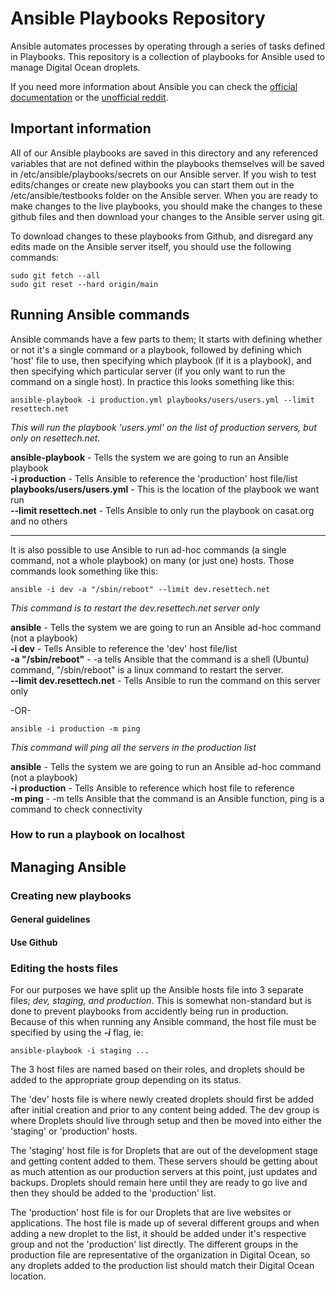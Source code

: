 # Ansible Playbooks Repository

Ansible automates processes by operating through a series of tasks defined in Playbooks. This repository is a collection of playbooks for Ansible used to manage Digital Ocean droplets.

If you need more information about Ansible you can check the [official documentation](https://docs.ansible.com/ansible-core/devel/index.html) or the [unofficial reddit](https://old.reddit.com/r/ansible/).

## Important information

All of our Ansible playbooks are saved in this directory and any referenced variables that are not defined within the playbooks themselves will be saved in /etc/ansible/playbooks/secrets on our Ansible server. If you wish to test edits/changes or create new playbooks you can start them out in the /etc/ansible/testbooks folder on the Ansible server. When you are ready to make changes to the live playbooks, you should make the changes to these github files and then download your changes to the Ansible server using git.

To download changes to these playbooks from Github, and disregard any edits made on the Ansible server itself, you should use the following commands:

```
sudo git fetch --all
sudo git reset --hard origin/main
```

## Running Ansible commands

Ansible commands have a few parts to them; It starts with defining whether or not it's a single command or a playbook, followed by defining which 'host' file to use, then specifying which playbook (if it is a playbook), and then specifying which particular server (if you only want to run the command on a single host). In practice this looks something like this:  

```
ansible-playbook -i production.yml playbooks/users/users.yml --limit resettech.net
```
*This will run the playbook 'users.yml' on the list of production servers, but only on resettech.net.*

**ansible-playbook** - Tells the system we are going to run an Ansible playbook  
**-i production** - Tells Ansible to reference the 'production' host file/list  
 **playbooks/users/users.yml** - This is the location of the playbook we want run  
 **--limit resettech.net** - Tells Ansible to only run the playbook on casat.org and no others
 
 ---

It is also possible to use Ansible to run ad-hoc commands (a single command, not a whole playbook) on many (or just one) hosts. Those commands look something like this:  

```
ansible -i dev -a "/sbin/reboot" --limit dev.resettech.net
```
*This command is to restart the dev.resettech.net server only*

**ansible** - Tells the system we are going to run an Ansible ad-hoc command (not a playbook)  
**-i dev** - Tells Ansible to reference the 'dev' host file/list  
**-a "/sbin/reboot"** - -a tells Ansible that the command is a shell (Ubuntu) command, "/sbin/reboot" is a linux command to restart the server.  
**--limit dev.resettech.net** - Tells Ansible to run the command on this server only  

-OR-

```
ansible -i production -m ping
```
*This command will ping all the servers in the production list*

**ansible** - Tells the system we are going to run an Ansible ad-hoc command (not a playbook)  
**-i production** - Tells Ansible to reference which host file to reference  
**-m ping** - -m tells Ansible that the command is an Ansible function, ping is a command to check connectivity

### How to run a playbook on localhost

## Managing Ansible

### Creating new playbooks

#### General guidelines

#### Use Github

### Editing the hosts files

For our purposes we have split up the Ansible hosts file into 3 separate files; *dev, staging, and production*. This is somewhat non-standard but is done to prevent playbooks from accidently being run in production. Because of this when running any Ansible command, the host file must be specified by using the ***-i*** flag, ie:
```
ansible-playbook -i staging ...
```

The 3 host files are named based on their roles, and droplets should be added to the appropriate group depending on its status.

The 'dev' hosts file is where newly created droplets should first be added after initial creation and prior to any content being added. The dev group is where Droplets should live through setup and then be moved into either the 'staging' or 'production' hosts.

The 'staging' host file is for Droplets that are out of the development stage and getting content added to them. These servers should be getting about as much attention as our production servers at this point, just updates and backups. Droplets should remain here until they are ready to go live and then they should be added to the 'production' list.

The 'production' host file is for our Droplets that are live websites or applications. The host file is made up of several different groups and when adding a new droplet to the list, it should be added under it's respective group and not the 'production' list directly. The different groups in the production file are representative of the organization in Digital Ocean, so any droplets added to the production list should match their Digital Ocean location.